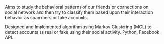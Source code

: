 Aims to study the behavioral patterns of our friends or connections on social network and then try to classify them based upon their interaction behavior as spammers or fake accounts.

Designed and Implemented algorithm using Markov Clustering (MCL) to detect accounts as real or fake using their social activity. Python, Facebook API.
